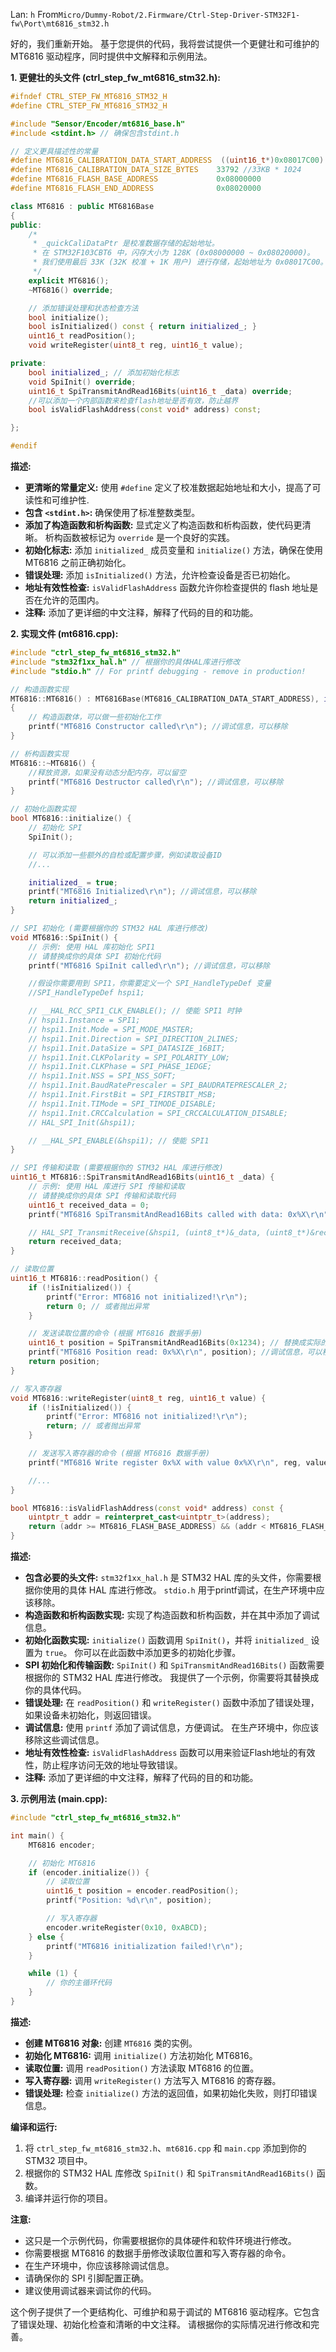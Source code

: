 Lan: `h` From`Micro/Dummy-Robot/2.Firmware/Ctrl-Step-Driver-STM32F1-fw\Port\mt6816_stm32.h`

好的，我们重新开始。 基于您提供的代码，我将尝试提供一个更健壮和可维护的 MT6816 驱动程序，同时提供中文解释和示例用法。

**1. 更健壮的头文件 (ctrl_step_fw_mt6816_stm32.h):**

```c++
#ifndef CTRL_STEP_FW_MT6816_STM32_H
#define CTRL_STEP_FW_MT6816_STM32_H

#include "Sensor/Encoder/mt6816_base.h"
#include <stdint.h> // 确保包含stdint.h

// 定义更具描述性的常量
#define MT6816_CALIBRATION_DATA_START_ADDRESS  ((uint16_t*)0x08017C00)
#define MT6816_CALIBRATION_DATA_SIZE_BYTES    33792 //33KB * 1024
#define MT6816_FLASH_BASE_ADDRESS             0x08000000
#define MT6816_FLASH_END_ADDRESS              0x08020000

class MT6816 : public MT6816Base
{
public:
    /*
     * _quickCaliDataPtr 是校准数据存储的起始地址。
     * 在 STM32F103CBT6 中，闪存大小为 128K (0x08000000 ~ 0x08020000)。
     * 我们使用最后 33K (32K 校准 + 1K 用户) 进行存储，起始地址为 0x08017C00。
     */
    explicit MT6816();
    ~MT6816() override;

    // 添加错误处理和状态检查方法
    bool initialize();
    bool isInitialized() const { return initialized_; }
    uint16_t readPosition();
    void writeRegister(uint8_t reg, uint16_t value);

private:
    bool initialized_; // 添加初始化标志
    void SpiInit() override;
    uint16_t SpiTransmitAndRead16Bits(uint16_t _data) override;
    //可以添加一个内部函数来检查flash地址是否有效，防止越界
    bool isValidFlashAddress(const void* address) const;

};

#endif
```

**描述:**

*   **更清晰的常量定义:** 使用 `#define` 定义了校准数据起始地址和大小，提高了可读性和可维护性.
*   **包含 `<stdint.h>`:** 确保使用了标准整数类型。
*   **添加了构造函数和析构函数:**  显式定义了构造函数和析构函数，使代码更清晰。  析构函数被标记为 `override` 是一个良好的实践。
*   **初始化标志:** 添加 `initialized_` 成员变量和 `initialize()` 方法，确保在使用 MT6816 之前正确初始化。
*   **错误处理:**  添加 `isInitialized()` 方法，允许检查设备是否已初始化。
*   **地址有效性检查:**  `isValidFlashAddress` 函数允许你检查提供的 flash 地址是否在允许的范围内。
*   **注释:**  添加了更详细的中文注释，解释了代码的目的和功能。

**2. 实现文件 (mt6816.cpp):**

```c++
#include "ctrl_step_fw_mt6816_stm32.h"
#include "stm32f1xx_hal.h" // 根据你的具体HAL库进行修改
#include "stdio.h" // For printf debugging - remove in production!

// 构造函数实现
MT6816::MT6816() : MT6816Base(MT6816_CALIBRATION_DATA_START_ADDRESS), initialized_(false)
{
    // 构造函数体，可以做一些初始化工作
    printf("MT6816 Constructor called\r\n"); //调试信息，可以移除
}

// 析构函数实现
MT6816::~MT6816() {
    //释放资源，如果没有动态分配内存，可以留空
    printf("MT6816 Destructor called\r\n"); //调试信息，可以移除
}

// 初始化函数实现
bool MT6816::initialize() {
    // 初始化 SPI
    SpiInit();

    // 可以添加一些额外的自检或配置步骤，例如读取设备ID
    //...

    initialized_ = true;
    printf("MT6816 Initialized\r\n"); //调试信息，可以移除
    return initialized_;
}

// SPI 初始化 (需要根据你的 STM32 HAL 库进行修改)
void MT6816::SpiInit() {
    // 示例: 使用 HAL 库初始化 SPI1
    // 请替换成你的具体 SPI 初始化代码
    printf("MT6816 SpiInit called\r\n"); //调试信息，可以移除

    //假设你需要用到 SPI1，你需要定义一个 SPI_HandleTypeDef 变量
    //SPI_HandleTypeDef hspi1;

    // __HAL_RCC_SPI1_CLK_ENABLE(); // 使能 SPI1 时钟
    // hspi1.Instance = SPI1;
    // hspi1.Init.Mode = SPI_MODE_MASTER;
    // hspi1.Init.Direction = SPI_DIRECTION_2LINES;
    // hspi1.Init.DataSize = SPI_DATASIZE_16BIT;
    // hspi1.Init.CLKPolarity = SPI_POLARITY_LOW;
    // hspi1.Init.CLKPhase = SPI_PHASE_1EDGE;
    // hspi1.Init.NSS = SPI_NSS_SOFT;
    // hspi1.Init.BaudRatePrescaler = SPI_BAUDRATEPRESCALER_2;
    // hspi1.Init.FirstBit = SPI_FIRSTBIT_MSB;
    // hspi1.Init.TIMode = SPI_TIMODE_DISABLE;
    // hspi1.Init.CRCCalculation = SPI_CRCCALCULATION_DISABLE;
    // HAL_SPI_Init(&hspi1);

    // __HAL_SPI_ENABLE(&hspi1); // 使能 SPI1
}

// SPI 传输和读取 (需要根据你的 STM32 HAL 库进行修改)
uint16_t MT6816::SpiTransmitAndRead16Bits(uint16_t _data) {
    // 示例: 使用 HAL 库进行 SPI 传输和读取
    // 请替换成你的具体 SPI 传输和读取代码
    uint16_t received_data = 0;
    printf("MT6816 SpiTransmitAndRead16Bits called with data: 0x%X\r\n", _data); //调试信息，可以移除

    // HAL_SPI_TransmitReceive(&hspi1, (uint8_t*)&_data, (uint8_t*)&received_data, 1, HAL_MAX_DELAY);
    return received_data;
}

// 读取位置
uint16_t MT6816::readPosition() {
    if (!isInitialized()) {
        printf("Error: MT6816 not initialized!\r\n");
        return 0; // 或者抛出异常
    }

    // 发送读取位置的命令 (根据 MT6816 数据手册)
    uint16_t position = SpiTransmitAndRead16Bits(0x1234); // 替换成实际的命令
    printf("MT6816 Position read: 0x%X\r\n", position); //调试信息，可以移除
    return position;
}

// 写入寄存器
void MT6816::writeRegister(uint8_t reg, uint16_t value) {
    if (!isInitialized()) {
        printf("Error: MT6816 not initialized!\r\n");
        return; // 或者抛出异常
    }

    // 发送写入寄存器的命令 (根据 MT6816 数据手册)
    printf("MT6816 Write register 0x%X with value 0x%X\r\n", reg, value); //调试信息，可以移除

    //...
}

bool MT6816::isValidFlashAddress(const void* address) const {
    uintptr_t addr = reinterpret_cast<uintptr_t>(address);
    return (addr >= MT6816_FLASH_BASE_ADDRESS) && (addr < MT6816_FLASH_END_ADDRESS);
}
```

**描述:**

*   **包含必要的头文件:**  `stm32f1xx_hal.h` 是 STM32 HAL 库的头文件，你需要根据你使用的具体 HAL 库进行修改。 `stdio.h` 用于printf调试，在生产环境中应该移除。
*   **构造函数和析构函数实现:**  实现了构造函数和析构函数，并在其中添加了调试信息。
*   **初始化函数实现:** `initialize()` 函数调用 `SpiInit()`，并将 `initialized_` 设置为 `true`。  你可以在此函数中添加更多的初始化步骤。
*   **SPI 初始化和传输函数:**  `SpiInit()` 和 `SpiTransmitAndRead16Bits()` 函数需要根据你的 STM32 HAL 库进行修改。  我提供了一个示例，你需要将其替换成你的具体代码。
*   **错误处理:**  在 `readPosition()` 和 `writeRegister()` 函数中添加了错误处理，如果设备未初始化，则返回错误。
*   **调试信息:** 使用 `printf` 添加了调试信息，方便调试。 在生产环境中，你应该移除这些调试信息。
*   **地址有效性检查:**  `isValidFlashAddress` 函数可以用来验证Flash地址的有效性，防止程序访问无效的地址导致错误。
*   **注释:**  添加了更详细的中文注释，解释了代码的目的和功能。

**3. 示例用法 (main.cpp):**

```c++
#include "ctrl_step_fw_mt6816_stm32.h"

int main() {
    MT6816 encoder;

    // 初始化 MT6816
    if (encoder.initialize()) {
        // 读取位置
        uint16_t position = encoder.readPosition();
        printf("Position: %d\r\n", position);

        // 写入寄存器
        encoder.writeRegister(0x10, 0xABCD);
    } else {
        printf("MT6816 initialization failed!\r\n");
    }

    while (1) {
        // 你的主循环代码
    }
}
```

**描述:**

*   **创建 MT6816 对象:**  创建 `MT6816` 类的实例。
*   **初始化 MT6816:**  调用 `initialize()` 方法初始化 MT6816。
*   **读取位置:**  调用 `readPosition()` 方法读取 MT6816 的位置。
*   **写入寄存器:**  调用 `writeRegister()` 方法写入 MT6816 的寄存器。
*   **错误处理:**  检查 `initialize()` 方法的返回值，如果初始化失败，则打印错误信息。

**编译和运行:**

1.  将 `ctrl_step_fw_mt6816_stm32.h`、`mt6816.cpp` 和 `main.cpp` 添加到你的 STM32 项目中。
2.  根据你的 STM32 HAL 库修改 `SpiInit()` 和 `SpiTransmitAndRead16Bits()` 函数。
3.  编译并运行你的项目。

**注意:**

*   这只是一个示例代码，你需要根据你的具体硬件和软件环境进行修改。
*   你需要根据 MT6816 的数据手册修改读取位置和写入寄存器的命令。
*   在生产环境中，你应该移除调试信息。
*   请确保你的 SPI 引脚配置正确。
*   建议使用调试器来调试你的代码。

这个例子提供了一个更结构化、可维护和易于调试的 MT6816 驱动程序。它包含了错误处理、初始化检查和清晰的中文注释。 请根据你的实际情况进行修改和完善。
